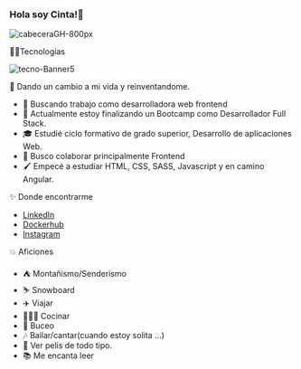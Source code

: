 ### Hola soy Cinta!🤘

<!--
**Cinta-tafur/Cinta-tafur** is a ✨ _special_ ✨ repository because its `README.md` (this file) appears on your GitHub profile.-->
![cabeceraGH-800px](https://user-images.githubusercontent.com/71487857/183280632-a82df875-ebd3-4afe-896a-b22a657cdbf6.png)

👩‍💻Tecnologías

![tecno-Banner5](https://user-images.githubusercontent.com/71487857/183284875-ce088888-6acb-44d9-863d-a8abeef2debe.png)

🎈 Dando un cambio a mi vida y reinventandome.

- 🏁 Buscando trabajo como desarrolladora web frontend
- 💬 Actualmente estoy finalizando un Bootcamp como Desarrollador Full Stack.
- 🎓 Estudié ciclo formativo de grado superior, Desarrollo de aplicaciones Web.
- 👯 Busco colaborar principalmente Frontend
- 🖌️ Empecé a estudiar HTML, CSS, SASS, Javascript y en camino Angular.

✨ Donde encontrarme

- [LinkedIn](https://www.linkedin.com/in/cinta-tafur-cerrej%C3%B3n-a75a2b1a5/)
- [Dockerhub](https://hub.docker.com/u/cintatutu)
- [Instagram](https://www.instagram.com/cintutu/)

💥 Aficiones

- ⛺ Montañismo/Senderismo
- ⛷  Snowboard
- ✈️ Viajar
- 👨🏻‍🍳 Cocinar
- 🤿 Buceo
- 🎶 Bailar/cantar(cuando estoy solita ...) 
- 🎥 Ver pelis de todo tipo.
- 📚 Me encanta leer

